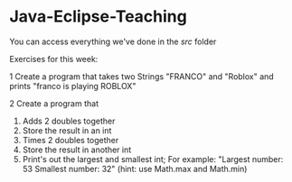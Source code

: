 ﻿# Java-Eclipse-Teaching

You can access everything we've done in the *src* folder

Exercises for this week:

1 Create a program that takes two Strings "FRANCO" and "Roblox" and prints "franco is playing ROBLOX"

2 Create a program that 
  1. Adds 2 doubles together
  2. Store the result in an int
  3. Times 2 doubles together
  4. Store the result in another int
  5. Print's out the largest and smallest int;
  For example: "Largest number: 53   Smallest number: 32"
  (hint: use Math.max and Math.min)
